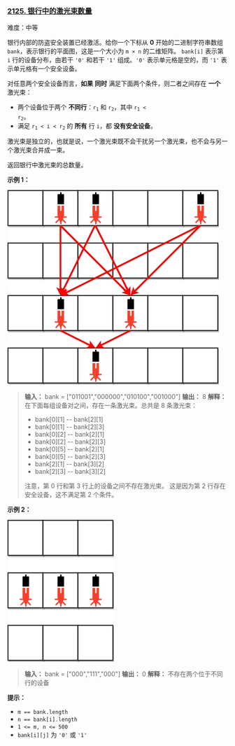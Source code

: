 ### [2125\. 银行中的激光束数量](https://leetcode.cn/problems/number-of-laser-beams-in-a-bank/)

难度：中等

银行内部的防盗安全装置已经激活。给你一个下标从 **0** 开始的二进制字符串数组 `bank`，表示银行的平面图，这是一个大小为 <code>m &times; n</code> 的二维矩阵。 `bank[i]` 表示第 `i` 行的设备分布，由若干 `'0'` 和若干 `'1'` 组成。`'0'` 表示单元格是空的，而 `'1'` 表示单元格有一个安全设备。

对任意两个安全设备而言，**如果** **同时** 满足下面两个条件，则二者之间存在 **一个** 激光束：

- 两个设备位于两个 **不同行**：<code>r<sub>1</sup></code> 和 <code>r<sub>2</sup></code>，其中 <code>r<sub>1</sub> < r<sub>2</sup></code>。
- 满足 <code>r<sub>1</sub> < i < r<sub>2</sup></code> 的 **所有** 行 `i`，都 **没有安全设备**。

激光束是独立的，也就是说，一个激光束既不会干扰另一个激光束，也不会与另一个激光束合并成一束。

返回银行中激光束的总数量。

**示例 1：**

![](./assets/img/Question2125_01.jpg)

> **输入：** bank = ["011001","000000","010100","001000"]
> **输出：** 8
> **解释：** 在下面每组设备对之间，存在一条激光束。总共是 8 条激光束：
>
> - bank[0][1] -- bank[2][1]
> - bank[0][1] -- bank[2][3]
> - bank[0][2] -- bank[2][1]
> - bank[0][2] -- bank[2][3]
> - bank[0][5] -- bank[2][1]
> - bank[0][5] -- bank[2][3]
> - bank[2][1] -- bank[3][2]
> - bank[2][3] -- bank[3][2]
>
> 注意，第 0 行和第 3 行上的设备之间不存在激光束。
> 这是因为第 2 行存在安全设备，这不满足第 2 个条件。

**示例 2：**

![](./assets/img/Question2125_02.jpg)

> **输入：** bank = ["000","111","000"]
> **输出：** 0
> **解释：** 不存在两个位于不同行的设备

**提示：**

- `m == bank.length`
- `n == bank[i].length`
- `1 <= m, n <= 500`
- `bank[i][j]` 为 `'0'` 或 `'1'`
